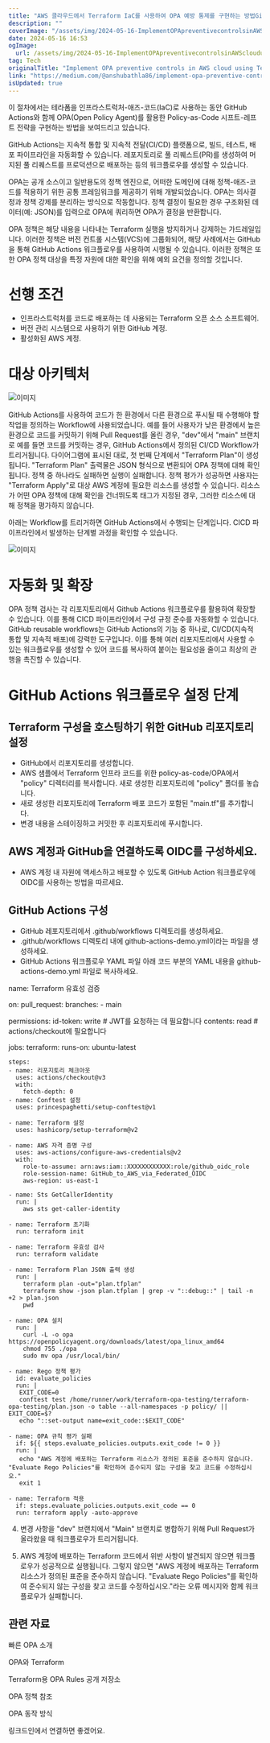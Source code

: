 ```yaml
---
title: "AWS 클라우드에서 Terraform IaC를 사용하여 OPA 예방 통제를 구현하는 방법GitHub Actions 워크플로우 포함"
description: ""
coverImage: "/assets/img/2024-05-16-ImplementOPApreventivecontrolsinAWScloudusingTerraformIaCwithGitHubActionsworkflow_0.png"
date: 2024-05-16 16:53
ogImage: 
  url: /assets/img/2024-05-16-ImplementOPApreventivecontrolsinAWScloudusingTerraformIaCwithGitHubActionsworkflow_0.png
tag: Tech
originalTitle: "Implement OPA preventive controls in AWS cloud using Terraform IaC with GitHub Actions workflow."
link: "https://medium.com/@anshubathla86/implement-opa-preventive-controls-in-aws-cloud-using-terraform-iac-with-github-actions-workflow-8081b07e9161"
isUpdated: true
---
```





이 절차에서는 테라폼을 인프라스트럭처-애즈-코드(IaC)로 사용하는 동안 GitHub Actions와 함께 OPA(Open Policy Agent)를 활용한 Policy-as-Code 시프트-레프트 전략을 구현하는 방법을 보여드리고 있습니다.

GitHub Actions는 지속적 통합 및 지속적 전달(CI/CD) 플랫폼으로, 빌드, 테스트, 배포 파이프라인을 자동화할 수 있습니다. 레포지토리로 풀 리퀘스트(PR)를 생성하여 머지된 풀 리퀘스트를 프로덕션으로 배포하는 등의 워크플로우를 생성할 수 있습니다.

OPA는 공개 소스이고 일반용도의 정책 엔진으로, 어떠한 도메인에 대해 정책-애즈-코드를 적용하기 위한 공통 프레임워크를 제공하기 위해 개발되었습니다. OPA는 의사결정과 정책 강제를 분리하는 방식으로 작동합니다. 정책 결정이 필요한 경우 구조화된 데이터(예: JSON)를 입력으로 OPA에 쿼리하면 OPA가 결정을 반환합니다.

OPA 정책은 해당 내용을 나타내는 Terraform 실행을 방지하거나 강제하는 가드레일입니다. 이러한 정책은 버전 컨트롤 시스템(VCS)에 그룹화되어, 해당 사례에서는 GitHub을 통해 GitHub Actions 워크플로우를 사용하여 시행될 수 있습니다. 이러한 정책은 또한 OPA 정책 대상을 특정 자원에 대한 확인을 위해 예외 요건을 정의할 것입니다.

<div class="content-ad"></div>

# 선행 조건

- 인프라스트럭처를 코드로 배포하는 데 사용되는 Terraform 오픈 소스 소프트웨어.
- 버전 관리 시스템으로 사용하기 위한 GitHub 계정.
- 활성화된 AWS 계정.

# 대상 아키텍처

![이미지](/assets/img/2024-05-16-ImplementOPApreventivecontrolsinAWScloudusingTerraformIaCwithGitHubActionsworkflow_0.png)

<div class="content-ad"></div>

GitHub Actions를 사용하여 코드가 한 환경에서 다른 환경으로 푸시될 때 수행해야 할 작업을 정의하는 Workflow에 사용되었습니다. 예를 들어 사용자가 낮은 환경에서 높은 환경으로 코드를 커밋하기 위해 Pull Request를 올린 경우, "dev"에서 "main" 브랜치로 예를 들면 코드를 커밋하는 경우, GitHub Actions에서 정의된 CI/CD Workflow가 트리거됩니다. 다이어그램에 표시된 대로, 첫 번째 단계에서 "Terraform Plan"이 생성됩니다. "Terraform Plan" 출력물은 JSON 형식으로 변환되어 OPA 정책에 대해 확인됩니다. 정책 중 하나라도 실패하면 실행이 실패합니다. 정책 평가가 성공하면 사용자는 "Terraform Apply"로 대상 AWS 계정에 필요한 리소스를 생성할 수 있습니다. 리소스가 어떤 OPA 정책에 대해 확인을 건너뛰도록 태그가 지정된 경우, 그러한 리소스에 대해 정책을 평가하지 않습니다.

아래는 Workflow를 트리거하면 GitHub Actions에서 수행되는 단계입니다. CICD 파이프라인에서 발생하는 단계별 과정을 확인할 수 있습니다.

![이미지](/assets/img/2024-05-16-ImplementOPApreventivecontrolsinAWScloudusingTerraformIaCwithGitHubActionsworkflow_1.png)

# 자동화 및 확장

<div class="content-ad"></div>

OPA 정책 검사는 각 리포지토리에서 Github Actions 워크플로우를 활용하여 확장할 수 있습니다. 이를 통해 CICD 파이프라인에서 구성 규정 준수를 자동화할 수 있습니다. GitHub reusable workflows는 GitHub Actions의 기능 중 하나로, CI/CD(지속적 통합 및 지속적 배포)에 강력한 도구입니다. 이를 통해 여러 리포지토리에서 사용할 수 있는 워크플로우를 생성할 수 있어 코드를 복사하여 붙이는 필요성을 줄이고 최상의 관행을 촉진할 수 있습니다.

# GitHub Actions 워크플로우 설정 단계

## Terraform 구성을 호스팅하기 위한 GitHub 리포지토리 설정

- GitHub에서 리포지토리를 생성합니다.
- AWS 샘플에서 Terraform 인프라 코드를 위한 policy-as-code/OPA에서 "policy" 디렉터리를 복사합니다. 새로 생성한 리포지토리에 "policy" 폴더를 놓습니다.
- 새로 생성한 리포지토리에 Terraform 배포 코드가 포함된 "main.tf"를 추가합니다.
- 변경 내용을 스테이징하고 커밋한 후 리포지토리에 푸시합니다.

<div class="content-ad"></div>

## AWS 계정과 GitHub을 연결하도록 OIDC를 구성하세요.

- AWS 계정 내 자원에 액세스하고 배포할 수 있도록 GitHub Action 워크플로우에 OIDC를 사용하는 방법을 따르세요.

## GitHub Actions 구성

- GitHub 레포지토리에서 .github/workflows 디렉토리를 생성하세요.
- .github/workflows 디렉토리 내에 github-actions-demo.yml이라는 파일을 생성하세요.
- GitHub Actions 워크플로우 YAML 파일 아래 코드 부분의 YAML 내용을 github-actions-demo.yml 파일로 복사하세요.

<div class="content-ad"></div>


name: Terraform 유효성 검증

on:
  pull_request:
    branches:
      - main
      
permissions:
      id-token: write   # JWT를 요청하는 데 필요합니다
      contents: read    # actions/checkout에 필요합니다

jobs:
  terraform:
    runs-on: ubuntu-latest

    steps:
    - name: 리포지토리 체크아웃
      uses: actions/checkout@v3
      with:
        fetch-depth: 0
    - name: Conftest 설정
      uses: princespaghetti/setup-conftest@v1
      
    - name: Terraform 설정
      uses: hashicorp/setup-terraform@v2

    - name: AWS 자격 증명 구성
      uses: aws-actions/configure-aws-credentials@v2
      with:
        role-to-assume: arn:aws:iam::XXXXXXXXXXXX:role/github_oidc_role
        role-session-name: GitHub_to_AWS_via_Federated_OIDC
        aws-region: us-east-1
   
    - name: Sts GetCallerIdentity
      run: |
        aws sts get-caller-identity

    - name: Terraform 초기화
      run: terraform init

    - name: Terraform 유효성 검사
      run: terraform validate

    - name: Terraform Plan JSON 출력 생성
      run: |
        terraform plan -out="plan.tfplan"
        terraform show -json plan.tfplan | grep -v "::debug::" | tail -n +2 > plan.json
        pwd

    - name: OPA 설치
      run: |
        curl -L -o opa https://openpolicyagent.org/downloads/latest/opa_linux_amd64
        chmod 755 ./opa
        sudo mv opa /usr/local/bin/

    - name: Rego 정책 평가
      id: evaluate_policies
      run: |
       EXIT_CODE=0
       conftest test /home/runner/work/terraform-opa-testing/terraform-opa-testing/plan.json -o table --all-namespaces -p policy/ || EXIT_CODE=$?
       echo "::set-output name=exit_code::$EXIT_CODE"

    - name: OPA 규칙 평가 실패
      if: ${{ steps.evaluate_policies.outputs.exit_code != 0 }}
      run: |
       echo "AWS 계정에 배포하는 Terraform 리소스가 정의된 표준을 준수하지 않습니다. "Evaluate Rego Policies"를 확인하여 준수되지 않는 구성을 찾고 코드를 수정하십시오."
       exit 1

    - name: Terraform 적용
      if: steps.evaluate_policies.outputs.exit_code == 0
      run: terraform apply -auto-approve


4. 변경 사항을 "dev" 브랜치에서 "Main" 브랜치로 병합하기 위해 Pull Request가 올라왔을 때 워크플로우가 트리거됩니다.

5. AWS 계정에 배포하는 Terraform 코드에서 위반 사항이 발견되지 않으면 워크플로우가 성공적으로 실행됩니다. 그렇지 않으면 "AWS 계정에 배포하는 Terraform 리소스가 정의된 표준을 준수하지 않습니다. "Evaluate Rego Policies"를 확인하여 준수되지 않는 구성을 찾고 코드를 수정하십시오."라는 오류 메시지와 함께 워크플로우가 실패합니다.

## 관련 자료

<div class="content-ad"></div>

빠른 OPA 소개

OPA와 Terraform

Terraform용 OPA Rules 공개 저장소

OPA 정책 참조

<div class="content-ad"></div>

OPA 동작 방식

링크드인에서 연결하면 좋겠어요.